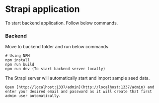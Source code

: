 # Strapi application

To start backend application. Follow below commands.

### Backend

Move to backend folder and run below commands

```
# Using NPM
npm install
npm run build
npm run dev (To start backend server locally)

```

The Strapi server will automatically start and import sample seed data.

```
Open [http://localhost:1337/admin](http://localhost:1337/admin) and enter your desired email and password as it will create that first admin user automatically.
```

